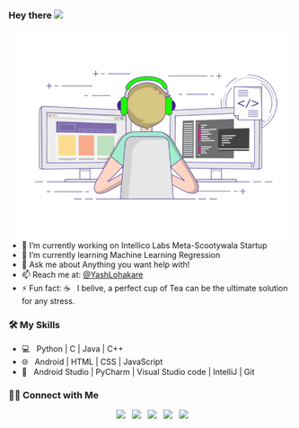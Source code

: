 
### Hey there <img src="https://media.giphy.com/media/hvRJCLFzcasrR4ia7z/giphy.gif" width="25px">
<!--
**theyashl/theyashl** is a ✨ _special_ ✨ repository because its `README.md` (this file) appears on your GitHub profile.

Here are some ideas to get you started:

- 🔭 I’m currently working on Intellico Labs Meta-Scootywala Startup
- 🌱 I’m currently learning Machine Learning Regression
- 👯 I’m looking to collaborate on ...
- 🤔 I’m looking for help with ...
- 💬 Ask me about ...
- 📫 How to reach me: ...
- 😄 Pronouns: ...
- ⚡ Fun fact: ...
-->
<img align="right" alt="GIF" src="https://raw.githubusercontent.com/devSouvik/devSouvik/master/gif3.gif" width="500"/>

- 🔭 I’m currently working on Intellico Labs Meta-Scootywala Startup
- 🌱 I’m currently learning Machine Learning Regression
- 💬 Ask me about Anything you want help with!
- 📫 Reach me at: <a href="https://twitter.com/YashLohakare">@YashLohakare</a>
- ⚡ Fun fact: ☕ &nbsp; I belive, a perfect cup of Tea can be the ultimate solution for any stress. 

<h3>🛠 My Skills</h3>

- 💻 &nbsp; Python | C | Java | C++  
- 🌐 &nbsp; Android | HTML | CSS | JavaScript
- 🔧 &nbsp; Android Studio | PyCharm | Visual Studio code | IntelliJ | Git

<!--
- 💻 &nbsp; <img src="https://cdn.jsdelivr.net/npm/simple-icons@3.12.0/icons/python.svg" width="20px">Python | <img src="https://cdn.jsdelivr.net/npm/simple-icons@3.12.0/icons/c.svg" width="20px"> C | <img src="https://cdn.jsdelivr.net/npm/simple-icons@3.12.0/icons/java.svg" width="20px">Java | <img src="https://cdn.jsdelivr.net/npm/simple-icons@3.12.0/icons/cplusplus.svg" width="20px">C++  
- 🌐 &nbsp; <img src="https://cdn.jsdelivr.net/npm/simple-icons@3.12.0/icons/android.svg" width="20px">Android | <img src="https://cdn.jsdelivr.net/npm/simple-icons@3.12.0/icons/html5.svg" width="20px">HTML | <img src="https://cdn.jsdelivr.net/npm/simple-icons@3.12.0/icons/css3.svg" width="20px">CSS | <img src="https://cdn.jsdelivr.net/npm/simple-icons@3.12.0/icons/javascript.svg" width="20px">JavaScript
- 🔧 &nbsp; <img src="https://cdn.jsdelivr.net/npm/simple-icons@3.12.0/icons/androidstudio.svg" width="20px">Android Studio | <img src="https://cdn.jsdelivr.net/npm/simple-icons@3.12.0/icons/pycharm.svg" width="20px">PyCharm | <img src="https://cdn.jsdelivr.net/npm/simple-icons@3.12.0/icons/visualstudiocode.svg" width="20px">Visual Studio code | <img src="https://cdn.jsdelivr.net/npm/simple-icons@3.12.0/icons/intellijidea.svg" width="20px">IntelliJ | <img src="https://cdn.jsdelivr.net/npm/simple-icons@3.12.0/icons/git.svg" width="20px">Git
<br>

<img align="center" src="https://github-readme-stats.vercel.app/api?username=theyashl&include_all_commits=true&count_private=true&show_icons=true&line_height=20&title_color=7A7ADB&icon_color=2234AE&text_color=D3D3D3&bg_color=0,000000,130F40" alt="theyashl's Github Stats">

</br>
-->
<h3> 🤝🏻 Connect with Me </h3>

<p align="center">
&nbsp; <a href="https://twitter.com/YashLohakare" target="_blank" rel="noopener noreferrer"><img src="https://img.icons8.com/plasticine/100/000000/twitter.png" width="50" /></a>  
&nbsp; <a href="https://www.instagram.com/theyashl/" target="_blank" rel="noopener noreferrer"><img src="https://img.icons8.com/plasticine/100/000000/instagram-new.png" width="50" /></a>  
&nbsp; <a href="https://www.linkedin.com/in/prathamesh-lohakare-83a6b616b/" target="_blank" rel="noopener noreferrer"><img src="https://img.icons8.com/plasticine/100/000000/linkedin.png" width="50" /></a>
&nbsp; <a href="mailto:yashlohakare48@outlook.com" target="_blank" rel="noopener noreferrer"><img src="https://img.icons8.com/plasticine/100/000000/gmail.png"  width="50" /></a>
&nbsp; <a href="t.me/theyashl" target="_blank" rel="noopener noreferrer"><img src="https://img.icons8.com/plasticine/100/000000/telegram-app.png"  width="50" /></a>
</p>
